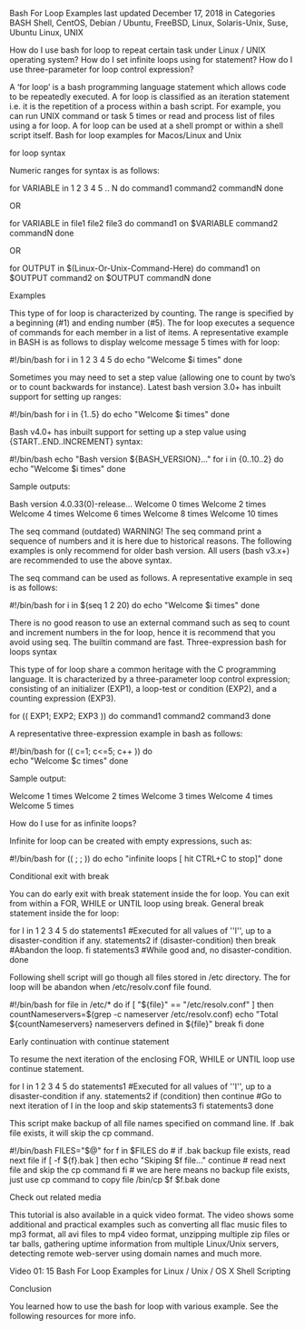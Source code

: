 Bash For Loop Examples
last updated December 17, 2018 in Categories BASH Shell, CentOS, Debian / Ubuntu, FreeBSD, Linux, Solaris-Unix, Suse, Ubuntu Linux, UNIX

How do I use bash for loop to repeat certain task under Linux / UNIX operating system? How do I set infinite loops using for statement? How do I use three-parameter for loop control expression?

A ‘for loop’ is a bash programming language statement which allows code to be repeatedly executed. A for loop is classified as an iteration statement i.e. it is the repetition of a process within a bash script. For example, you can run UNIX command or task 5 times or read and process list of files using a for loop. A for loop can be used at a shell prompt or within a shell script itself.
Bash for loop examples for Macos/Linux and Unix

for loop syntax

Numeric ranges for syntax is as follows:

for VARIABLE in 1 2 3 4 5 .. N
do
	command1
	command2
	commandN
done

OR

for VARIABLE in file1 file2 file3
do
	command1 on $VARIABLE
	command2
	commandN
done

OR

for OUTPUT in $(Linux-Or-Unix-Command-Here)
do
	command1 on $OUTPUT
	command2 on $OUTPUT
	commandN
done

Examples

This type of for loop is characterized by counting. The range is specified by a beginning (#1) and ending number (#5). The for loop executes a sequence of commands for each member in a list of items. A representative example in BASH is as follows to display welcome message 5 times with for loop:

#!/bin/bash
for i in 1 2 3 4 5
do
   echo "Welcome $i times"
done

Sometimes you may need to set a step value (allowing one to count by two’s or to count backwards for instance). Latest bash version 3.0+ has inbuilt support for setting up ranges:

#!/bin/bash
for i in {1..5}
do
   echo "Welcome $i times"
done

Bash v4.0+ has inbuilt support for setting up a step value using {START..END..INCREMENT} syntax:

#!/bin/bash
echo "Bash version ${BASH_VERSION}..."
for i in {0..10..2}
  do 
     echo "Welcome $i times"
 done

Sample outputs:

Bash version 4.0.33(0)-release...
Welcome 0 times
Welcome 2 times
Welcome 4 times
Welcome 6 times
Welcome 8 times
Welcome 10 times

The seq command (outdated)
WARNING! The seq command print a sequence of numbers and it is here due to historical reasons. The following examples is only recommend for older bash version. All users (bash v3.x+) are recommended to use the above syntax.

The seq command can be used as follows. A representative example in seq is as follows:

#!/bin/bash
for i in $(seq 1 2 20)
do
   echo "Welcome $i times"
done

There is no good reason to use an external command such as seq to count and increment numbers in the for loop, hence it is recommend that you avoid using seq. The builtin command are fast.
Three-expression bash for loops syntax

This type of for loop share a common heritage with the C programming language. It is characterized by a three-parameter loop control expression; consisting of an initializer (EXP1), a loop-test or condition (EXP2), and a counting expression (EXP3).

for (( EXP1; EXP2; EXP3 ))
do
	command1
	command2
	command3
done

A representative three-expression example in bash as follows:

#!/bin/bash
for (( c=1; c<=5; c++ ))
do  
   echo "Welcome $c times"
done

Sample output:

Welcome 1 times
Welcome 2 times
Welcome 3 times
Welcome 4 times
Welcome 5 times

How do I use for as infinite loops?

Infinite for loop can be created with empty expressions, such as:

#!/bin/bash
for (( ; ; ))
do
   echo "infinite loops [ hit CTRL+C to stop]"
done

Conditional exit with break

You can do early exit with break statement inside the for loop. You can exit from within a FOR, WHILE or UNTIL loop using break. General break statement inside the for loop:

for I in 1 2 3 4 5
do
  statements1      #Executed for all values of ''I'', up to a disaster-condition if any.
  statements2
  if (disaster-condition)
  then
	break       	   #Abandon the loop.
  fi
  statements3          #While good and, no disaster-condition.
done

Following shell script will go though all files stored in /etc directory. The for loop will be abandon when /etc/resolv.conf file found.

#!/bin/bash
for file in /etc/*
do
	if [ "${file}" == "/etc/resolv.conf" ]
	then
		countNameservers=$(grep -c nameserver /etc/resolv.conf)
		echo "Total  ${countNameservers} nameservers defined in ${file}"
		break
	fi
done

Early continuation with continue statement

To resume the next iteration of the enclosing FOR, WHILE or UNTIL loop use continue statement.

for I in 1 2 3 4 5
do
  statements1      #Executed for all values of ''I'', up to a disaster-condition if any.
  statements2
  if (condition)
  then
	continue   #Go to next iteration of I in the loop and skip statements3
  fi
  statements3
done

This script make backup of all file names specified on command line. If .bak file exists, it will skip the cp command.

#!/bin/bash
FILES="$@"
for f in $FILES
do
        # if .bak backup file exists, read next file
	if [ -f ${f}.bak ]
	then
		echo "Skiping $f file..."
		continue  # read next file and skip the cp command
	fi
        # we are here means no backup file exists, just use cp command to copy file
	/bin/cp $f $f.bak
done

Check out related media

This tutorial is also available in a quick video format. The video shows some additional and practical examples such as converting all flac music files to mp3 format, all avi files to mp4 video format, unzipping multiple zip files or tar balls, gathering uptime information from multiple Linux/Unix servers, detecting remote web-server using domain names and much more.


Video 01: 15 Bash For Loop Examples for Linux / Unix / OS X Shell Scripting

Conclusion

You learned how to use the bash for loop with various example. See the following resources for more info.